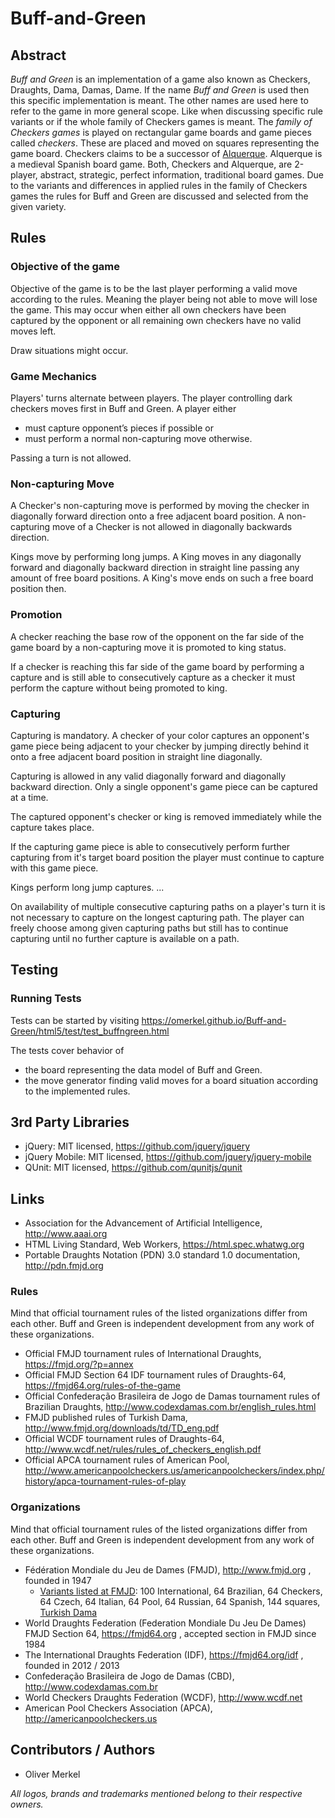 # Buff-and-Green

## Abstract

_Buff and Green_ is an implementation of a game also known as Checkers,
Draughts, Dama, Damas, Dame. If the name _Buff and Green_ is used then
this specific implementation is meant. The other names are used here
to refer to the game in more general scope. Like when discussing
specific rule variants or if the whole family of Checkers games is meant.
The _family of Checkers games_ is played on rectangular game boards
and game pieces called _checkers_. These are placed and moved on squares
representing the game board. Checkers claims to be a successor of
[Alquerque](https://github.com/OMerkel/Alquerque).
Alquerque is a medieval Spanish board game. Both, Checkers and Alquerque,
are 2-player, abstract, strategic, perfect information,
traditional board games. Due to the variants and differences in
applied rules in the family of Checkers games the rules for
Buff and Green are discussed and selected from the given variety.

## Rules

### Objective of the game

Objective of the game is to be the last player performing a valid move
according to the rules. Meaning the player being not able to move will
lose the game. This may occur when either all own checkers have been
captured by the opponent or all remaining own checkers have no valid
moves left.

Draw situations might occur.

### Game Mechanics

Players' turns alternate between players. The player controlling
dark checkers moves first in Buff and Green. A player either

* must capture opponent’s pieces if possible or
* must perform a normal non-capturing move otherwise.

Passing a turn is not allowed.

### Non-capturing Move

A Checker's non-capturing move is performed by moving the checker in
diagonally forward direction onto a free adjacent board position.
A non-capturing move of a Checker is not allowed in diagonally
backwards direction.

Kings move by performing long jumps. A King moves in any diagonally
forward and diagonally backward direction in straight line passing any
amount of free board positions. A King's move ends on such a free
board position then.

### Promotion

A checker reaching the base row of the opponent on the far side
of the game board by a non-capturing move it is promoted to king status.

If a checker is reaching this far side of the game board by performing
a capture and is still able to consecutively capture as a checker
it must perform the capture without being promoted to king.

### Capturing

Capturing is mandatory. A checker of your color captures an
opponent's game piece being adjacent to your checker by jumping
directly behind it onto a free adjacent board position in straight
line diagonally.

Capturing is allowed in any valid diagonally forward and diagonally backward
direction. Only a single opponent's game piece can be captured at a time.

The captured opponent's checker or king is removed immediately while the capture
takes place.

If the capturing game piece is able to consecutively perform further
capturing from it's target board position the player must continue
to capture with this game piece.

Kings perform long jump captures. ...

On availability of multiple consecutive capturing paths on a player's
turn it is not necessary to capture on the longest capturing path. The player
can freely choose among given capturing paths but still has to continue capturing
until no further capture is available on a path.

## Testing

### Running Tests

Tests can be started by visiting https://omerkel.github.io/Buff-and-Green/html5/test/test_buffngreen.html

The tests cover behavior of

* the board representing the data model of Buff and Green.
* the move generator finding valid moves for a board situation according to the implemented rules.

## 3rd Party Libraries

* jQuery: MIT licensed, https://github.com/jquery/jquery
* jQuery Mobile: MIT licensed, https://github.com/jquery/jquery-mobile
* QUnit: MIT licensed, https://github.com/qunitjs/qunit

## Links

* Association for the Advancement of Artificial Intelligence, http://www.aaai.org
* HTML Living Standard, Web Workers, https://html.spec.whatwg.org
* Portable Draughts Notation (PDN) 3.0 standard 1.0 documentation, http://pdn.fmjd.org

### Rules

Mind that official tournament rules of the listed organizations differ from each other.
Buff and Green is independent development from any work of these organizations.

* Official FMJD tournament rules of International Draughts, https://fmjd.org/?p=annex
* Official FMJD Section 64 IDF tournament rules of Draughts-64, https://fmjd64.org/rules-of-the-game
* Official Confederação Brasileira de Jogo de Damas tournament rules of Brazilian Draughts, http://www.codexdamas.com.br/english_rules.html
* FMJD published rules of Turkish Dama, http://www.fmjd.org/downloads/td/TD_eng.pdf
* Official WCDF tournament rules of Draughts-64, http://www.wcdf.net/rules/rules_of_checkers_english.pdf
* Official APCA tournament rules of American Pool, http://www.americanpoolcheckers.us/americanpoolcheckers/index.php/history/apca-tournament-rules-of-play

### Organizations

Mind that official tournament rules of the listed organizations differ from each other.
Buff and Green is independent development from any work of these organizations.

*  Fédération Mondiale du Jeu de Dames (FMJD), http://www.fmjd.org , founded in 1947
    * [Variants listed at FMJD](http://fmjd.org/variant.php): 100 International, 64 Brazilian, 64 Checkers, 64 Czech, 64 Italian, 64 Pool, 64 Russian, 64 Spanish, 144 squares, [Turkish Dama](http://www.fmjd.org/downloads/td/TD_eng.pdf)
* World Draughts Federation (Federation Mondiale Du Jeu De Dames) FMJD Section 64, https://fmjd64.org , accepted section in FMJD since 1984
* The International Draughts Federation (IDF), https://fmjd64.org/idf , founded in 2012 / 2013
* Confederação Brasileira de Jogo de Damas (CBD), http://www.codexdamas.com.br
* World Checkers Draughts Federation (WCDF), http://www.wcdf.net
* American Pool Checkers Association (APCA), http://americanpoolcheckers.us

## Contributors / Authors

* Oliver Merkel

_All logos, brands and trademarks mentioned belong to their respective owners._
